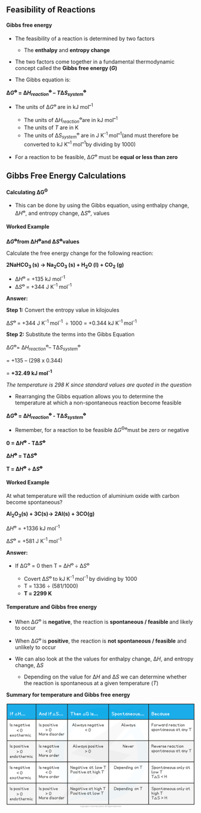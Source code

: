 Feasibility of Reactions
------------------------

#### Gibbs free energy

* The feasibility of a reaction is determined by two factors

  + The <b>enthalpy</b> and <b>entropy change</b>
* The two factors come together in a fundamental thermodynamic concept called the <b>Gibbs free energy (</b><i><b>G</b></i><b>)</b>
* The Gibbs equation is:

<b>Δ</b><i><b>G</b></i><sup><b>ꝋ</b></sup><b> = Δ</b><i><b>H</b></i><sub><i><b>reaction</b></i></sub><sup><b>ꝋ</b></sup><b> – </b><i><b>T</b></i><b>Δ</b><i><b>S</b></i><sub><i><b>system</b></i></sub><sup><b>ꝋ</b></sup>

* The units of Δ<i>G</i><sup>ꝋ </sup>are in kJ mol<sup><b>–</b></sup><sup>1</sup>

  + The units of Δ<i>H</i><sub><i>reaction</i></sub><sup>ꝋ</sup>are in kJ mol<sup><b>–</b></sup><sup>1</sup>
  + The units of <i>T</i> are in K
  + The units of Δ<i>S</i><sub><i>system</i></sub><sup>ꝋ</sup> are in J K<sup>-1</sup><sup><b> </b></sup>mol<sup><b>–</b></sup><sup>1</sup>(and must therefore be converted to kJ K<sup><b>–</b></sup><sup>1 </sup>mol<sup><b>–</b></sup><sup>1</sup>by dividing by 1000)
* For a reaction to be feasible, Δ<i>G</i><sup>ꝋ</sup> must be <b>equal or less than zero </b>

Gibbs Free Energy Calculations
------------------------------

#### Calculating ΔG<sup>Θ</sup>

* This can be done by using the Gibbs equation, using enthalpy change, Δ<i>H</i><sup>ꝋ</sup>, and entropy change, Δ<i>S</i><sup>ꝋ</sup>, values

#### Worked Example

<b>Δ</b><i><b>G</b></i><sup><b>ꝋ</b></sup><b>from Δ</b><i><b>H</b></i><sup><b>ꝋ</b></sup><b>and Δ</b><i><b>S</b></i><sup><b>ꝋ</b></sup><b>values</b>

Calculate the free energy change for the following reaction:

<b>2NaHCO</b><sub><b>3 </b></sub><b>(s) → Na</b><sub><b>2</b></sub><b>CO</b><sub><b>3</b></sub><b> (s) + H</b><sub><b>2</b></sub><b>O (l) + CO</b><sub><b>2</b></sub><b> (g)</b>

* Δ<i>H</i><sup>ꝋ </sup>= +135 kJ mol<sup>-1       </sup>
* Δ<i>S</i><sup>ꝋ </sup>= +344 J K<sup>-1 </sup>mol<sup>-1</sup>

<b>Answer:</b>

<b>Step 1:</b> Convert the entropy value in kilojoules

Δ<i>S</i><sup>ꝋ </sup>= +344 J K<sup>-1 </sup>mol<sup>-1  </sup>÷ 1000 = +0.344 kJ K<sup>-1 </sup>mol<sup>-1 </sup>

<b>Step 2:</b> Substitute the terms into the Gibbs Equation

Δ<i>G</i><sup>ꝋ</sup>= Δ<i>H</i><sub><i>reaction</i></sub><sup>ꝋ</sup>– TΔ<i>S</i><sub><i>system</i></sub><sup>ꝋ</sup>

= +135 – (298 x 0.344)

= <b>+32.49 kJ mol</b><sup><b>-1 </b></sup>

<i>The temperature is 298 K since standard values are quoted in the question</i>

* Rearranging the Gibbs equation allows you to determine the temperature at which a non-spontaneous reaction become feasible

<b>Δ</b><i><b>G</b></i><sup><b>ꝋ</b></sup><b> = Δ</b><i><b>H</b></i><sub><i><b>reaction</b></i></sub><sup><b>ꝋ</b></sup><b> - TΔ</b><i><b>S</b></i><sub><i><b>system</b></i></sub><sup><b>ꝋ</b></sup>

* Remember, for a reaction to be feasible Δ<i>G</i><sup>Θꝋ</sup>must be zero or negative

<b>0 = Δ</b><i><b>H</b></i><sup><b>ꝋ</b></sup><b> - TΔ</b><i><b>S</b></i><sup><b>ꝋ</b></sup>

<b>Δ</b><i><b>H</b></i><sup><b>ꝋ</b></sup><b> = TΔ</b><i><b>S</b></i><sup><b>ꝋ</b></sup>

<b>T</b><sup><b> </b></sup><b>= Δ</b><i><b>H</b></i><sup><b>ꝋ </b></sup><b>÷ Δ</b><i><b>S</b></i><sup><b>ꝋ</b></sup>

#### Worked Example

At what temperature will the reduction of aluminium oxide with carbon become spontaneous?

<b>Al</b><sub><b>2</b></sub><b>O</b><sub><b>3</b></sub><b>(s) + 3C(s)→ 2Al(s) + 3CO(g) </b>

Δ<i>H</i><sup>ꝋ</sup> = +1336 kJ mol<sup>-1</sup>

Δ<i>S</i><sup>ꝋ</sup> = +581 J K<sup>-1 </sup>mol<sup>-1</sup>

<b>Answer:</b>

* If ΔG<sup>ꝋ</sup> = 0 then T<sup> </sup>= Δ<i>H</i><sup>ꝋ </sup>÷ Δ<i>S</i><sup>ꝋ</sup>

  + Covert Δ<i>S</i><sup>ꝋ </sup>to kJ K<sup>-1 </sup>mol<sup>-1 </sup>by dividing by 1000
  + T<sup> </sup>= 1336 ÷ (581/1000)
  + <b>T</b><sup><b> </b></sup><b>= 2299 K</b>

#### Temperature and Gibbs free energy

* When Δ<i>G</i><sup>ꝋ</sup> is <b>negative</b>, the reaction is <b>spontaneous / feasible </b>and likely to occur
* When Δ<i>G</i><sup>ꝋ </sup>is <b>positive</b>, the reaction is <b>not spontaneous / feasible</b> and unlikely to occur
* We can also look at the the values for enthalpy change, Δ<i>H</i>, and entropy change, Δ<i>S</i>

  + Depending on the value for Δ<i>H</i> and Δ<i>S</i> we can determine whether the reaction is spontaneous at a given temperature (<i>T</i>)

<b>Summary for temperature and Gibbs free energy </b>

![factors-affecting-gibbs-free-energy-1](factors-affecting-gibbs-free-energy-1.png)